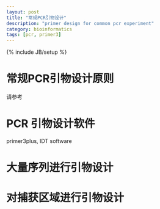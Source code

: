 ```yaml
---
layout: post
title: "常规PCR引物设计"
description: "primer design for common pcr experiment"
category: bioinformatics
tags: [pcr, primer3]
---
```

{% include JB/setup %}

# 常规PCR引物设计原则

请参考

# PCR 引物设计软件

primer3plus, IDT software

# 大量序列进行引物设计


# 对捕获区域进行引物设计


